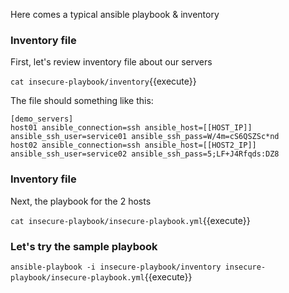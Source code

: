 

Here comes a typical ansible playbook & inventory

### Inventory file 

First, let's review inventory file about our servers

`cat insecure-playbook/inventory`{{execute}}

The file should something like this:
```
[demo_servers]
host01 ansible_connection=ssh ansible_host=[[HOST_IP]] ansible_ssh_user=service01 ansible_ssh_pass=W/4m=cS6QSZSc*nd
host02 ansible_connection=ssh ansible_host=[[HOST2_IP]] ansible_ssh_user=service02 ansible_ssh_pass=5;LF+J4Rfqds:DZ8 
```

### Inventory file 

Next, the playbook for the 2 hosts

`cat insecure-playbook/insecure-playbook.yml`{{execute}}


### Let's try the sample playbook

`ansible-playbook -i insecure-playbook/inventory insecure-playbook/insecure-playbook.yml`{{execute}}
